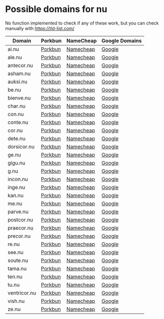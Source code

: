 # Possible domains for nu

No function implemented to check if any of these work, but you can check manually with https://tld-list.com/

| Domain | Porkbun | NameCheap | Google Domains |
|---|---|---|---|
| ai.nu | [Porkbun](https://porkbun.com/checkout/search?prb=e814663da1&tlds=&idnLanguage=&search=search&q=ai.nu) | [Namecheap](https://www.namecheap.com/domains/registration/results/?domain=ai.nu) | [Google](https://domains.google.com/registrar/search?searchTerm=ai.nu) |
| ale.nu | [Porkbun](https://porkbun.com/checkout/search?prb=e814663da1&tlds=&idnLanguage=&search=search&q=ale.nu) | [Namecheap](https://www.namecheap.com/domains/registration/results/?domain=ale.nu) | [Google](https://domains.google.com/registrar/search?searchTerm=ale.nu) |
| antecor.nu | [Porkbun](https://porkbun.com/checkout/search?prb=e814663da1&tlds=&idnLanguage=&search=search&q=antecor.nu) | [Namecheap](https://www.namecheap.com/domains/registration/results/?domain=antecor.nu) | [Google](https://domains.google.com/registrar/search?searchTerm=antecor.nu) |
| asham.nu | [Porkbun](https://porkbun.com/checkout/search?prb=e814663da1&tlds=&idnLanguage=&search=search&q=asham.nu) | [Namecheap](https://www.namecheap.com/domains/registration/results/?domain=asham.nu) | [Google](https://domains.google.com/registrar/search?searchTerm=asham.nu) |
| auksi.nu | [Porkbun](https://porkbun.com/checkout/search?prb=e814663da1&tlds=&idnLanguage=&search=search&q=auksi.nu) | [Namecheap](https://www.namecheap.com/domains/registration/results/?domain=auksi.nu) | [Google](https://domains.google.com/registrar/search?searchTerm=auksi.nu) |
| be.nu | [Porkbun](https://porkbun.com/checkout/search?prb=e814663da1&tlds=&idnLanguage=&search=search&q=be.nu) | [Namecheap](https://www.namecheap.com/domains/registration/results/?domain=be.nu) | [Google](https://domains.google.com/registrar/search?searchTerm=be.nu) |
| bienve.nu | [Porkbun](https://porkbun.com/checkout/search?prb=e814663da1&tlds=&idnLanguage=&search=search&q=bienve.nu) | [Namecheap](https://www.namecheap.com/domains/registration/results/?domain=bienve.nu) | [Google](https://domains.google.com/registrar/search?searchTerm=bienve.nu) |
| char.nu | [Porkbun](https://porkbun.com/checkout/search?prb=e814663da1&tlds=&idnLanguage=&search=search&q=char.nu) | [Namecheap](https://www.namecheap.com/domains/registration/results/?domain=char.nu) | [Google](https://domains.google.com/registrar/search?searchTerm=char.nu) |
| con.nu | [Porkbun](https://porkbun.com/checkout/search?prb=e814663da1&tlds=&idnLanguage=&search=search&q=con.nu) | [Namecheap](https://www.namecheap.com/domains/registration/results/?domain=con.nu) | [Google](https://domains.google.com/registrar/search?searchTerm=con.nu) |
| conte.nu | [Porkbun](https://porkbun.com/checkout/search?prb=e814663da1&tlds=&idnLanguage=&search=search&q=conte.nu) | [Namecheap](https://www.namecheap.com/domains/registration/results/?domain=conte.nu) | [Google](https://domains.google.com/registrar/search?searchTerm=conte.nu) |
| cor.nu | [Porkbun](https://porkbun.com/checkout/search?prb=e814663da1&tlds=&idnLanguage=&search=search&q=cor.nu) | [Namecheap](https://www.namecheap.com/domains/registration/results/?domain=cor.nu) | [Google](https://domains.google.com/registrar/search?searchTerm=cor.nu) |
| dete.nu | [Porkbun](https://porkbun.com/checkout/search?prb=e814663da1&tlds=&idnLanguage=&search=search&q=dete.nu) | [Namecheap](https://www.namecheap.com/domains/registration/results/?domain=dete.nu) | [Google](https://domains.google.com/registrar/search?searchTerm=dete.nu) |
| dorsicor.nu | [Porkbun](https://porkbun.com/checkout/search?prb=e814663da1&tlds=&idnLanguage=&search=search&q=dorsicor.nu) | [Namecheap](https://www.namecheap.com/domains/registration/results/?domain=dorsicor.nu) | [Google](https://domains.google.com/registrar/search?searchTerm=dorsicor.nu) |
| ge.nu | [Porkbun](https://porkbun.com/checkout/search?prb=e814663da1&tlds=&idnLanguage=&search=search&q=ge.nu) | [Namecheap](https://www.namecheap.com/domains/registration/results/?domain=ge.nu) | [Google](https://domains.google.com/registrar/search?searchTerm=ge.nu) |
| gigu.nu | [Porkbun](https://porkbun.com/checkout/search?prb=e814663da1&tlds=&idnLanguage=&search=search&q=gigu.nu) | [Namecheap](https://www.namecheap.com/domains/registration/results/?domain=gigu.nu) | [Google](https://domains.google.com/registrar/search?searchTerm=gigu.nu) |
| g.nu | [Porkbun](https://porkbun.com/checkout/search?prb=e814663da1&tlds=&idnLanguage=&search=search&q=g.nu) | [Namecheap](https://www.namecheap.com/domains/registration/results/?domain=g.nu) | [Google](https://domains.google.com/registrar/search?searchTerm=g.nu) |
| incon.nu | [Porkbun](https://porkbun.com/checkout/search?prb=e814663da1&tlds=&idnLanguage=&search=search&q=incon.nu) | [Namecheap](https://www.namecheap.com/domains/registration/results/?domain=incon.nu) | [Google](https://domains.google.com/registrar/search?searchTerm=incon.nu) |
| inge.nu | [Porkbun](https://porkbun.com/checkout/search?prb=e814663da1&tlds=&idnLanguage=&search=search&q=inge.nu) | [Namecheap](https://www.namecheap.com/domains/registration/results/?domain=inge.nu) | [Google](https://domains.google.com/registrar/search?searchTerm=inge.nu) |
| kan.nu | [Porkbun](https://porkbun.com/checkout/search?prb=e814663da1&tlds=&idnLanguage=&search=search&q=kan.nu) | [Namecheap](https://www.namecheap.com/domains/registration/results/?domain=kan.nu) | [Google](https://domains.google.com/registrar/search?searchTerm=kan.nu) |
| me.nu | [Porkbun](https://porkbun.com/checkout/search?prb=e814663da1&tlds=&idnLanguage=&search=search&q=me.nu) | [Namecheap](https://www.namecheap.com/domains/registration/results/?domain=me.nu) | [Google](https://domains.google.com/registrar/search?searchTerm=me.nu) |
| parve.nu | [Porkbun](https://porkbun.com/checkout/search?prb=e814663da1&tlds=&idnLanguage=&search=search&q=parve.nu) | [Namecheap](https://www.namecheap.com/domains/registration/results/?domain=parve.nu) | [Google](https://domains.google.com/registrar/search?searchTerm=parve.nu) |
| postcor.nu | [Porkbun](https://porkbun.com/checkout/search?prb=e814663da1&tlds=&idnLanguage=&search=search&q=postcor.nu) | [Namecheap](https://www.namecheap.com/domains/registration/results/?domain=postcor.nu) | [Google](https://domains.google.com/registrar/search?searchTerm=postcor.nu) |
| praecor.nu | [Porkbun](https://porkbun.com/checkout/search?prb=e814663da1&tlds=&idnLanguage=&search=search&q=praecor.nu) | [Namecheap](https://www.namecheap.com/domains/registration/results/?domain=praecor.nu) | [Google](https://domains.google.com/registrar/search?searchTerm=praecor.nu) |
| precor.nu | [Porkbun](https://porkbun.com/checkout/search?prb=e814663da1&tlds=&idnLanguage=&search=search&q=precor.nu) | [Namecheap](https://www.namecheap.com/domains/registration/results/?domain=precor.nu) | [Google](https://domains.google.com/registrar/search?searchTerm=precor.nu) |
| re.nu | [Porkbun](https://porkbun.com/checkout/search?prb=e814663da1&tlds=&idnLanguage=&search=search&q=re.nu) | [Namecheap](https://www.namecheap.com/domains/registration/results/?domain=re.nu) | [Google](https://domains.google.com/registrar/search?searchTerm=re.nu) |
| see.nu | [Porkbun](https://porkbun.com/checkout/search?prb=e814663da1&tlds=&idnLanguage=&search=search&q=see.nu) | [Namecheap](https://www.namecheap.com/domains/registration/results/?domain=see.nu) | [Google](https://domains.google.com/registrar/search?searchTerm=see.nu) |
| soute.nu | [Porkbun](https://porkbun.com/checkout/search?prb=e814663da1&tlds=&idnLanguage=&search=search&q=soute.nu) | [Namecheap](https://www.namecheap.com/domains/registration/results/?domain=soute.nu) | [Google](https://domains.google.com/registrar/search?searchTerm=soute.nu) |
| tama.nu | [Porkbun](https://porkbun.com/checkout/search?prb=e814663da1&tlds=&idnLanguage=&search=search&q=tama.nu) | [Namecheap](https://www.namecheap.com/domains/registration/results/?domain=tama.nu) | [Google](https://domains.google.com/registrar/search?searchTerm=tama.nu) |
| ten.nu | [Porkbun](https://porkbun.com/checkout/search?prb=e814663da1&tlds=&idnLanguage=&search=search&q=ten.nu) | [Namecheap](https://www.namecheap.com/domains/registration/results/?domain=ten.nu) | [Google](https://domains.google.com/registrar/search?searchTerm=ten.nu) |
| tu.nu | [Porkbun](https://porkbun.com/checkout/search?prb=e814663da1&tlds=&idnLanguage=&search=search&q=tu.nu) | [Namecheap](https://www.namecheap.com/domains/registration/results/?domain=tu.nu) | [Google](https://domains.google.com/registrar/search?searchTerm=tu.nu) |
| ventricor.nu | [Porkbun](https://porkbun.com/checkout/search?prb=e814663da1&tlds=&idnLanguage=&search=search&q=ventricor.nu) | [Namecheap](https://www.namecheap.com/domains/registration/results/?domain=ventricor.nu) | [Google](https://domains.google.com/registrar/search?searchTerm=ventricor.nu) |
| vish.nu | [Porkbun](https://porkbun.com/checkout/search?prb=e814663da1&tlds=&idnLanguage=&search=search&q=vish.nu) | [Namecheap](https://www.namecheap.com/domains/registration/results/?domain=vish.nu) | [Google](https://domains.google.com/registrar/search?searchTerm=vish.nu) |
| ze.nu | [Porkbun](https://porkbun.com/checkout/search?prb=e814663da1&tlds=&idnLanguage=&search=search&q=ze.nu) | [Namecheap](https://www.namecheap.com/domains/registration/results/?domain=ze.nu) | [Google](https://domains.google.com/registrar/search?searchTerm=ze.nu) |
